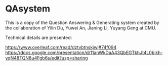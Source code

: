 # QAsystem
This is a copy of the Question Answering & Generating system created by the collaboration of Yilin Du, Yuwei An, Jianing Li, Yuyang Geng at CMU.

Technical details are presented:

https://www.overleaf.com/read/dztvbtnskjwj#74f094
https://docs.google.com/presentation/d/11anWkDaA43QbEGTkhJt4L0bikh-yqN48TQN8u4Fgb6s/edit?usp=sharing
